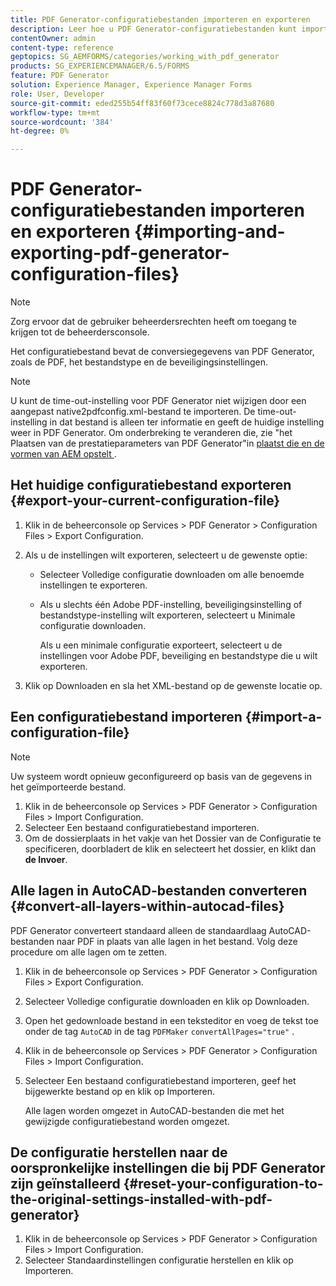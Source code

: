```yaml
---
title: PDF Generator-configuratiebestanden importeren en exporteren
description: Leer hoe u PDF Generator-configuratiebestanden kunt importeren en exporteren.
contentOwner: admin
content-type: reference
geptopics: SG_AEMFORMS/categories/working_with_pdf_generator
products: SG_EXPERIENCEMANAGER/6.5/FORMS
feature: PDF Generator
solution: Experience Manager, Experience Manager Forms
role: User, Developer
source-git-commit: eded255b54ff83f60f73cece8824c778d3a87680
workflow-type: tm+mt
source-wordcount: '384'
ht-degree: 0%

---
```


# PDF Generator-configuratiebestanden importeren en exporteren {#importing-and-exporting-pdf-generator-configuration-files}

>[!NOTE]
> 
> Zorg ervoor dat de gebruiker beheerdersrechten heeft om toegang te krijgen tot de beheerdersconsole.

Het configuratiebestand bevat de conversiegegevens van PDF Generator, zoals de PDF, het bestandstype en de beveiligingsinstellingen.

>[!NOTE]
>
>U kunt de time-out-instelling voor PDF Generator niet wijzigen door een aangepast native2pdfconfig.xml-bestand te importeren. De time-out-instelling in dat bestand is alleen ter informatie en geeft de huidige instelling weer in PDF Generator. Om onderbreking te veranderen die, zie &quot;het Plaatsen van de prestatieparameters van PDF Generator&quot;in [ plaatst die en de vormen van AEM opstelt ](https://www.adobe.com/go/learn_aemforms_installJBoss_63).

## Het huidige configuratiebestand exporteren {#export-your-current-configuration-file}

1. Klik in de beheerconsole op Services > PDF Generator > Configuration Files > Export Configuration.
1. Als u de instellingen wilt exporteren, selecteert u de gewenste optie:

   * Selecteer Volledige configuratie downloaden om alle benoemde instellingen te exporteren.
   * Als u slechts één Adobe PDF-instelling, beveiligingsinstelling of bestandstype-instelling wilt exporteren, selecteert u Minimale configuratie downloaden.

     Als u een minimale configuratie exporteert, selecteert u de instellingen voor Adobe PDF, beveiliging en bestandstype die u wilt exporteren.

1. Klik op Downloaden en sla het XML-bestand op de gewenste locatie op.

## Een configuratiebestand importeren {#import-a-configuration-file}

>[!NOTE]
>
>Uw systeem wordt opnieuw geconfigureerd op basis van de gegevens in het geïmporteerde bestand.

1. Klik in de beheerconsole op Services > PDF Generator > Configuration Files > Import Configuration.
1. Selecteer Een bestaand configuratiebestand importeren.
1. Om de dossierplaats in het vakje van het Dossier van de Configuratie te specificeren, doorbladert de klik en selecteert het dossier, en klikt dan **de Invoer**.

## Alle lagen in AutoCAD-bestanden converteren {#convert-all-layers-within-autocad-files}

PDF Generator converteert standaard alleen de standaardlaag AutoCAD-bestanden naar PDF in plaats van alle lagen in het bestand. Volg deze procedure om alle lagen om te zetten.

1. Klik in de beheerconsole op Services > PDF Generator > Configuration Files > Export Configuration.
1. Selecteer Volledige configuratie downloaden en klik op Downloaden.
1. Open het gedownloade bestand in een teksteditor en voeg de tekst toe onder de tag `AutoCAD` in de tag `PDFMaker` `convertAllPages="true"` .
1. Klik in de beheerconsole op Services > PDF Generator > Configuration Files > Import Configuration.
1. Selecteer Een bestaand configuratiebestand importeren, geef het bijgewerkte bestand op en klik op Importeren.

   Alle lagen worden omgezet in AutoCAD-bestanden die met het gewijzigde configuratiebestand worden omgezet.

## De configuratie herstellen naar de oorspronkelijke instellingen die bij PDF Generator zijn geïnstalleerd {#reset-your-configuration-to-the-original-settings-installed-with-pdf-generator}

1. Klik in de beheerconsole op Services > PDF Generator > Configuration Files > Import Configuration.
1. Selecteer Standaardinstellingen configuratie herstellen en klik op Importeren.
